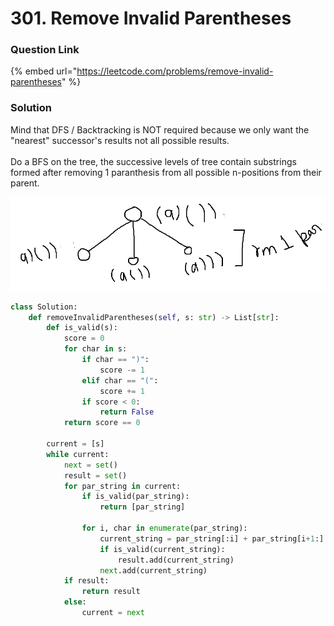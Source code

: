 # 301. Remove Invalid Parentheses

### Question Link

{% embed url="https://leetcode.com/problems/remove-invalid-parentheses" %}

### Solution

Mind that DFS / Backtracking is NOT required because we only want the "nearest" successor's results not all possible results.\
\
Do a BFS on the tree, the successive levels of tree contain substrings formed after removing 1 paranthesis from all possible n-positions from their parent.

![](<../../.gitbook/assets/image (1) (1).png>)

```python
class Solution:
    def removeInvalidParentheses(self, s: str) -> List[str]:
        def is_valid(s):
            score = 0
            for char in s:
                if char == ")":
                    score -= 1
                elif char == "(":
                    score += 1
                if score < 0:
                    return False
            return score == 0

        current = [s]
        while current:
            next = set()
            result = set()
            for par_string in current:
                if is_valid(par_string):
                    return [par_string]

                for i, char in enumerate(par_string):
                    current_string = par_string[:i] + par_string[i+1:]
                    if is_valid(current_string):
                        result.add(current_string)
                    next.add(current_string)
            if result:
                return result
            else:
                current = next
```
